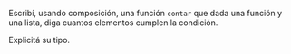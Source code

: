 Escribí, usando composición, una función `contar` que dada una función y una lista, diga cuantos elementos cumplen la condición.

Explicitá su tipo.